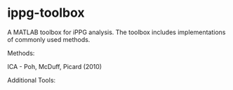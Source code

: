 # ippg-toolbox
A MATLAB toolbox for iPPG analysis.  The toolbox includes implementations of commonly used methods.


Methods:

ICA - Poh, McDuff, Picard (2010)



Additional Tools:

